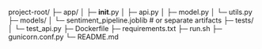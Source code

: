 project-root/
├─ app/
│  ├─ __init__.py
│  ├─ api.py
│  ├─ model.py
│  └─ utils.py
├─ models/
│  └─ sentiment_pipeline.joblib   # or separate artifacts
├─ tests/
│  └─ test_api.py
├─ Dockerfile
├─ requirements.txt
├─ run.sh
├─ gunicorn.conf.py
└─ README.md
